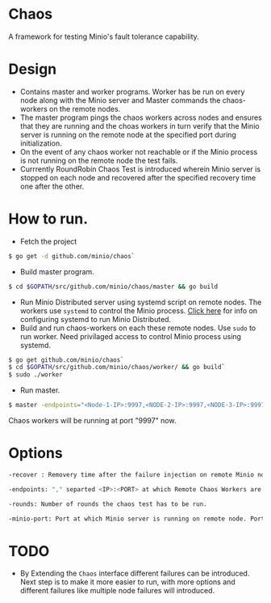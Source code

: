 # Chaos
A framework for testing Minio's fault tolerance capability.

# Design

 - Contains master and worker programs. Worker has be run on every node along with the Minio server and Master commands the chaos-workers on the remote nodes.
 - The master program pings the chaos workers across nodes and ensures that they are running and the choas workers in turn verify that the Minio server is running on the remote node at the specified port during initialization.
 - On the event of any chaos worker not reachable or if the Minio process is not running on the remote node the test fails.
 - Currrently RoundRobin Chaos Test is introduced wherein Minio server is stopped on each node and recovered after the specified recovery time one after the other.
   
# How to run. 

- Fetch the project 

```sh
$ go get -d github.com/minio/chaos` 
```

- Build master program.

```sh
$ cd $GOPATH/src/github.com/minio/chaos/master && go build
```

- Run Minio Distributed server using systemd script on remote nodes. The workers use `systemd` to control the Minio process. [Click here](https://github.com/minio/minio/tree/master/dist/linux-systemd/distributed) for info on configuring systemd to run Minio Distributed.
- Build and run chaos-workers on each these remote nodes. Use `sudo` to run worker. Need privilaged access to control Minio process using systemd.
  
```sh
$ go get github.com/minio/chaos`
$ cd $GOPATH/src/github.com/minio/chaos/worker/ && go build`
$ sudo ./worker
```

- Run master. 

```sh
$ master -endpoints="<Node-1-IP>:9997,<NODE-2-IP>:9997,<NODE-3-IP>:9997...... -recover=30 -rounds=10 -minio-port=9199"
```

Chaos workers will be running at port "9997" now.   
    

# Options

```sh
-recover : Removery time after the failure injection on remote Minio node.
```

```sh
-endpoints: "," separted <IP>:<PORT> at which Remote Chaos Workers are Running".
```

```sh
-rounds: Number of rounds the chaos test has to be run.
```

```sh
-minio-port: Port at which Minio server is running on remote node. Port 9000 is taken as the default value if no value is provided. 
```

# TODO

- By Extending the `Chaos` interface different failures can be introduced. Next step is to make it more easier to run, with more options and different failures like multiple node failures will introduced.
